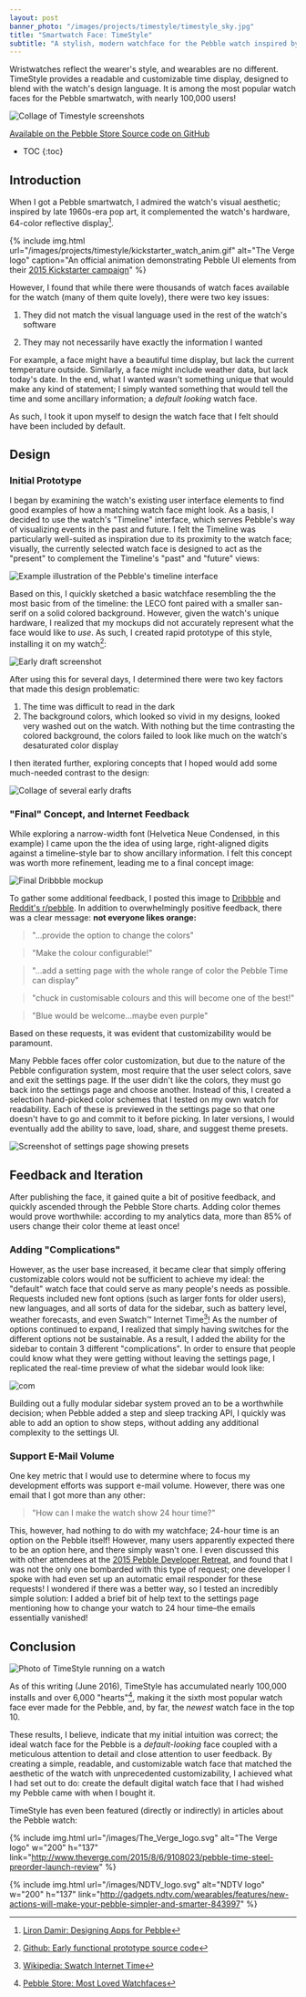 ```yaml
---
layout: post
banner_photo: "/images/projects/timestyle/timestyle_sky.jpg"
title: "Smartwatch Face: TimeStyle"
subtitle: "A stylish, modern watchface for the Pebble watch inspired by the visual language of the Pebble Timeline."
---
```


Wristwatches reflect the wearer's style, and wearables are no different.
TimeStyle provides a readable and customizable time display, designed to
blend with the watch's design language. It is among the most popular watch faces for the Pebble smartwatch,
with nearly 100,000 users!

![Collage of Timestyle screenshots](/images/projects/timestyle/collage.png)

<div class="buttons">
  <a href="https://apps.getpebble.com/en_US/application/55a5c024f4510f794c000071">
    <i class="fa fa-download fa-lg"></i>
    Available on the Pebble Store
  </a>
	<a href="https://github.com/freakified/TimeStylePebble">
    <i class="fa fa-github fa-lg"></i>
    Source code on GitHub
	</a>
</div>

* TOC
{:toc}

## Introduction

When I got a Pebble smartwatch, I admired the watch's visual aesthetic; inspired by late 1960s-era pop art, it complemented the watch's hardware, 64-color reflective display[^pebbledesign].

{% include img.html
  url="/images/projects/timestyle/kickstarter_watch_anim.gif"
  alt="The Verge logo"
	caption="An official animation demonstrating Pebble UI elements from their <a href='https://www.kickstarter.com/projects/597507018/pebble-time-awesome-smartwatch-no-compromises/description'>2015 Kickstarter campaign</a>"
%}

However, I found that while there were thousands of watch faces available for the watch (many of them quite lovely), there were two key issues:

1. They did not match the visual language used in the rest of the watch's software

2. They may not necessarily have exactly the information I wanted

For example, a face might have a beautiful time display, but lack the current temperature outside.  Similarly, a face might include weather data, but lack today's date. In the end, what I wanted wasn't something unique that would make any kind of statement; I simply wanted something that would tell the time and some ancillary information; a _default looking_ watch face.

As such, I took it upon myself to design the watch face that I felt should have been included by default.

## Design

### Initial Prototype

I began by examining the watch's existing user interface elements to find good examples of how a matching watch face might look. As a basis, I decided to use the watch's "Timeline" interface, which serves Pebble's way of visualizing events in the past and future. I felt the Timeline was particularly well-suited as inspiration due to its proximity to the watch face; visually, the currently selected watch face is designed to act as the "present" to complement the Timeline's "past" and "future" views:

![Example illustration of the Pebble's timeline interface](/images/projects/timestyle/timeline_ex.png)

Based on this, I quickly sketched a basic watchface resembling the the most basic from of the timeline: the LECO font paired with a smaller san-serif on a solid colored background. However, given the watch's unique hardware, I realized that my mockups did not accurately represent what the face would like to *use*. As such, I created rapid prototype of this style, installing it on my watch[^originalprototype]:

![Early draft screenshot](/images/projects/timestyle/prototype_1.jpg)

After using this for several days, I determined there were two key factors that made this design problematic:

1. The time was difficult to read in the dark
2. The background colors, which looked so vivid in my designs, looked very washed out on the watch. With nothing but the time contrasting the colored background, the colors failed to look like much on the watch's desaturated color display

I then iterated further, exploring concepts that I hoped would add some much-needed contrast to the design:

![Collage of several early drafts](/images/projects/timestyle/proto_collage.png)

### "Final" Concept, and Internet Feedback

While exploring a narrow-width font (Helvetica Neue Condensed, in this example) I came upon the the idea of using large, right-aligned digits against a timeline-style bar to show ancillary information. I felt this concept was worth more refinement, leading me to a final concept image:

![Final Dribbble mockup](/images/projects/timestyle/dribbble_mockup.jpg)

To gather some additional feedback, I posted this image to [Dribbble](https://dribbble.com/shots/2138543-Pebble-Time-Watchface-Concept) and [Reddit's r/pebble](https://www.reddit.com/r/pebble/comments/3cjzo7/face_concept_for_a_pebble_time_face_not/). In addition to overwhelmingly positive feedback, there was a clear message: **not everyone likes orange:**

> "…provide the option to change the colors"

> "Make the colour configurable!"

> "...add a setting page with the whole range of color the Pebble Time can display"

> "chuck in customisable colours and this will become one of the best!"

> "Blue would be welcome...maybe even purple"

Based on these requests, it was evident that customizability would be paramount.

Many Pebble faces offer color customization, but due to the nature of the Pebble configuration system, most require that the user select colors, save and exit the settings page. If the user didn't like the colors, they must go back into the settings page and choose another. Instead of this, I created a selection hand-picked color schemes that I tested on my own watch for readability. Each of these is previewed in the settings page so that one doesn't have to go and commit to it before picking. In later versions, I would eventually add the ability to save, load, share, and suggest theme presets.

![Screenshot of settings page showing presets](/images/projects/timestyle/settings_presets.png)

## Feedback and Iteration

After publishing the face, it gained quite a bit of positive feedback, and quickly ascended through the Pebble Store charts. Adding color themes would prove worthwhile: according to my analytics data, more than 85% of users change their color theme at least once!

### Adding "Complications"

However, as the user base increased, it became clear that simply offering customizable colors would not be sufficient to achieve my ideal: the "default" watch face that could serve as many people's needs as possible. Requests included new font options (such as larger fonts for older users), new languages, and all sorts of data for the sidebar, such as battery level, weather forecasts, and even Swatch™ Internet Time[^swatchtime]! As the number of options continued to expand, I realized that simply having switches for the different options not be sustainable. As a result, I added the ability for the sidebar to contain 3 different "complications". In order to ensure that people could know what they were getting without leaving the settings page, I replicated the real-time preview of what the sidebar would look like:

![com](/images/projects/timestyle/timestyle_complications_anim.gif)

Building out a fully modular sidebar system proved an to be a worthwhile decision; when Pebble added a step and sleep tracking API, I quickly was able to add an option to show steps, without adding any additional complexity to the settings UI.

### Support E-Mail Volume

One key metric that I would use to determine where to focus my development efforts was support e-mail volume. However, there was one email that I got more than any other:

> "How can I make the watch show 24 hour time?"

This, however, had nothing to do with my watchface; 24-hour time is an option on the Pebble itself! However, many users apparently expected there to be an option here, and there simply wasn't one. I even discussed this with other attendees at the [2015 Pebble Developer Retreat](https://developer.pebble.com/community/events/developer-retreat-2015/), and found that I was not the only one bombarded with this type of request; one developer I spoke with had even set up an automatic email responder for these requests! I wondered if there was a better way, so I tested an incredibly simple solution: I added a brief bit of help text to the settings page mentioning how to change your watch to 24 hour time–the emails essentially vanished!

## Conclusion

![Photo of TimeStyle running on a watch](/images/projects/timestyle/artsy_photo.jpg)

As of this writing (June 2016), TimeStyle has accumulated nearly 100,000 installs and over 6,000 "hearts"[^pebblestoremostloved], making it the sixth most popular watch face ever made for the Pebble, and, by far, the *newest* watch face in the top 10.

These results, I believe, indicate that my initial intuition was correct; the ideal watch face for the Pebble is a *default-looking* face coupled with a meticulous attention to detail and close attention to user feedback. By creating a simple, readable, and customizable watch face that matched the aesthetic of the watch with unprecedented customizability, I achieved what I had set out to do: create the default digital watch face that I had wished my Pebble came with when I bought it.

TimeStyle has even been featured (directly or indirectly) in articles about the Pebble watch:

{% include img.html
  url="/images/The_Verge_logo.svg"
  alt="The Verge logo" w="200" h="137"
	link="http://www.theverge.com/2015/8/6/9108023/pebble-time-steel-preorder-launch-review"
%}

{% include img.html
  url="/images/NDTV_logo.svg"
  alt="NDTV logo" w="200" h="137"
	link="http://gadgets.ndtv.com/wearables/features/new-actions-will-make-your-pebble-simpler-and-smarter-843997"
%}

[^pebbledesign]: [Liron Damir: Designing Apps for Pebble](https://www.youtube.com/watch?v=LuiK8ZiPXr4)
[^originalprototype]: [Github: Early functional prototype source code](https://github.com/tilden/DigitalTimePebbleFace)
[^pebblestoremostloved]: [Pebble Store: Most Loved Watchfaces](https://apps.getpebble.com/en_US/collection/most-loved/watchfaces/1?dev_settings=true)
[^swatchtime]: [Wikipedia: Swatch Internet Time](https://en.wikipedia.org/wiki/Swatch_Internet_Time)

